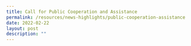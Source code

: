 ```yaml
---
title: Call for Public Cooperation and Assistance
permalink: /resources/news-highlights/public-cooperation-assistance
date: 2022-02-22
layout: post
description: ""
---
```


